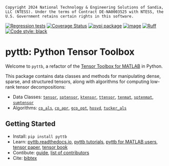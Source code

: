 ```
Copyright 2024 National Technology & Engineering Solutions of Sandia,
LLC (NTESS). Under the terms of Contract DE-NA0003525 with NTESS, the
U.S. Government retains certain rights in this software.
```
[![Regression tests](https://github.com/sandialabs/pyttb/actions/workflows/regression-tests.yml/badge.svg)](https://github.com/sandialabs/pyttb/actions/workflows/regression-tests.yml)
[![Coverage Status](https://coveralls.io/repos/github/sandialabs/pyttb/badge.svg?branch=main)](https://coveralls.io/github/sandialabs/pyttb?branch=main)
[![pypi package](https://img.shields.io/pypi/v/pyttb?label=pypi%20package)](https://pypi.org/project/pyttb/)
[![image](https://img.shields.io/pypi/pyversions/pyttb.svg)](https://pypi.python.org/pypi/pyttb)
[![Ruff](https://img.shields.io/endpoint?url=https://raw.githubusercontent.com/astral-sh/ruff/main/assets/badge/v2.json)](https://github.com/astral-sh/ruff)
[![Code style: black](https://img.shields.io/badge/code%20style-black-000000.svg)](https://github.com/psf/black)

# pyttb: Python Tensor Toolbox

Welcome to `pyttb`, a refactor of the 
[Tensor Toolbox for MATLAB](https://www.tensortoolbox.org) in Python.

This package contains data classes and methods for manipulating dense, 
sparse, and structured tensors, along with algorithms for computing 
low-rank tensor decompositions:

- Data Classes: 
[`tensor`](https://pyttb.readthedocs.io/en/stable/tensor.html "dense tensors"), 
[`sptensor`](https://pyttb.readthedocs.io/en/stable/sptensor.html "sparse tensors"), 
[`ktensor`](https://pyttb.readthedocs.io/en/stable/ktensor.html "Kruskal tensors"), 
[`ttensor`](https://pyttb.readthedocs.io/en/stable/ttensor.html "Tucker tensors"), 
[`tenmat`](https://pyttb.readthedocs.io/en/stable/tenmat.html "matricized dense tensors"), 
[`sptenmat`](https://pyttb.readthedocs.io/en/stable/sptenmat.html "matricized sparse tensors"), 
[`sumtensor`](https://pyttb.readthedocs.io/en/stable/sumtensor.html "implicit sum of tensors")
- Algorithms:
[`cp_als`](https://pyttb.readthedocs.io/en/stable/cp_als.html "CP decomposition via Alternating Least Squares"),
[`cp_apr`](https://pyttb.readthedocs.io/en/stable/cp_apr.html "CP decomposition via Alternating Poisson Regression"), 
[`gcp_opt`](https://pyttb.readthedocs.io/en/stable/gcp_opt.html "Generalized CP decomposition"), 
[`hosvd`](https://pyttb.readthedocs.io/en/stable/hosvd.html "Tucker decomposition via Higher Order Singular Value Decomposition"),
[`tucker_als`](https://pyttb.readthedocs.io/en/stable/tucker_als.html "Tucker decompostion via Alternating Least Squares")

## Getting Started
- Install: 
```pip install pyttb```
- Learn: 
[pyttb.readthedocs.io](https://pyttb.readthedocs.io), 
[pyttb tutorials](https://pyttb.readthedocs.io/en/stable/tutorials.html),
[pyttb for MATLAB users](https://pyttb.readthedocs.io/en/stable/for_matlab_users.html),
[tensor paper](https://doi.org/10.1137/07070111X "Tensor Decompositions and Applications by Tamara G. Kolda, Brett W. Bader"), 
[tensor book](https://www.mathsci.ai/post/tensor-textbook/ "Tensor Decompositions for Data Science by Grey Balard and Tamara G. Kolda") 
- Contibute: 
[guide](CONTRIBUTING.md), 
[list of contributors](CONTRIBUTORS.md)
- Cite: 
[bibtex](CITATION.bib)
